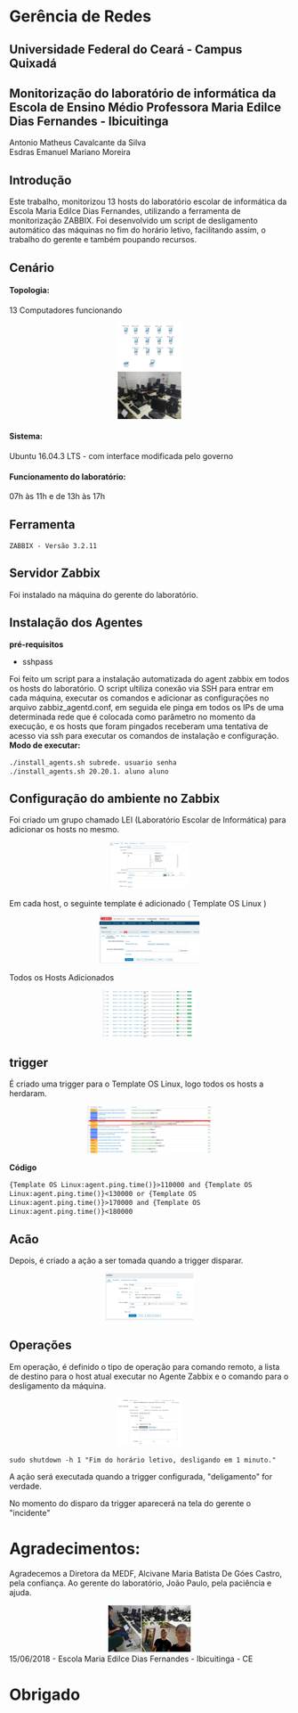 # Gerência de Redes
## Universidade Federal do Ceará - Campus Quixadá

## Monitorização do laboratório de informática da Escola de Ensino Médio Professora Maria Edilce Dias Fernandes - Ibicuitinga


Antonio Matheus Cavalcante da Silva <br>
Esdras Emanuel Mariano Moreira

## Introdução
Este trabalho, monitorizou 13 hosts do laboratório escolar de informática da Escola Maria Edilce Dias Fernandes, utilizando a ferramenta de monitorização ZABBIX. Foi desenvolvido um script de desligamento automático das máquinas no fim do horário letivo, facilitando assim, o trabalho do gerente e também poupando recursos.

## Cenário

#### Topologia:
13 Computadores funcionando

<div align="center"><img src="img/Topologia.png" alt="" style="width:80; height:85px;"/></div>
<div align="center"><img src="img/IMG_20180615_142344.jpg" alt="" style="width:80; height:85px;"/></div>

#### Sistema:
Ubuntu 16.04.3 LTS - com interface modificada pelo governo

#### Funcionamento do laboratório: 
07h às 11h e de 13h às 17h

## Ferramenta
```
ZABBIX - Versão 3.2.11
```
## Servidor Zabbix

Foi instalado na máquina do gerente do laboratório.

## Instalação dos Agentes
**pré-requisitos**
- sshpass

Foi feito um script para a instalação automatizada do agent zabbix em todos os hosts do laboratório. O script ultiliza conexão via SSH para entrar em cada máquina, executar os comandos e adicionar as configurações no arquivo zabbiz_agentd.conf, em seguida ele pinga em todos os IPs de uma determinada rede que é colocada como parâmetro no momento da execução, e os hosts que foram pingados receberam uma tentativa de acesso via ssh para executar os comandos de instalação e configuração. <br>
**Modo de executar:**
```
./install_agents.sh subrede. usuario senha
./install_agents.sh 20.20.1. aluno aluno
```

## Configuração do ambiente no Zabbix

Foi criado um grupo chamado LEI (Laboratório Escolar de Informática) para adicionar os hosts no mesmo.
<div align="center"><img src="img/gerencia06.png" alt="" style="width:80; height:85px;"/></div>

Em cada host, o seguinte template é adicionado ( Template OS Linux )
<div align="center"><img src="img/gerencia07.png" alt="" style="width:80; height:85px;"/></div>

Todos os Hosts Adicionados 
<div align="center"><img src="img/gerencia08.png" alt="" style="width:80; height:85px;"/></div>

## trigger
É criado uma trigger para o Template OS Linux, logo todos os hosts a herdaram.
<div align="center"><img src="img/gerencia09.png" alt="" style="width:80; height:85px;"/></div>

**Código**
```
{Template OS Linux:agent.ping.time()}>110000 and {Template OS Linux:agent.ping.time()}<130000 or {Template OS Linux:agent.ping.time()}>170000 and {Template OS Linux:agent.ping.time()}<180000
```
## Acão
Depois, é criado a ação a ser tomada quando a trigger disparar.
<div align="center"><img src="img/gerencia04.png" alt="" style="width:80; height:85px;"/></div>

## Operações
Em operação, é definido o tipo de operação para comando remoto, a lista de destino para o host atual executar no Agente Zabbix e o comando para o desligamento da máquina.
<div align="center"><img src="img/gerencia05.png" alt="" style="width:80; height:85px;"/></div>

```
sudo shutdown -h 1 "Fim do horário letivo, desligando em 1 minuto."
```
 A ação será executada quando a trigger configurada, "deligamento" for verdade.
 
 No momento do disparo da trigger aparecerá na tela do gerente o "incidente" 
 
 
 # Agradecimentos:
 
Agradecemos a Diretora da MEDF, Alcivane Maria Batista De Góes Castro, pela confiança.
Ao gerente do laboratório, João Paulo, pela paciência e ajuda.
 <div align="center"><img src="img/final.png" alt="" style="width:80; height:85px;"/></div>
 15/06/2018 - Escola Maria Edilce Dias Fernandes - Ibicuitinga - CE
 
 # Obrigado
 

 
